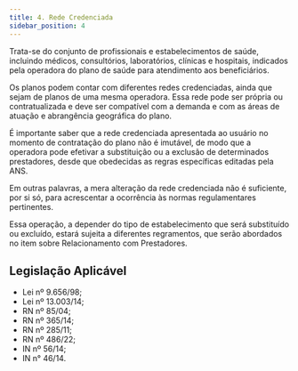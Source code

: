 ```yaml
---
title: 4. Rede Credenciada
sidebar_position: 4
---
```


Trata-se do conjunto de profissionais e estabelecimentos de saúde, incluindo médicos, consultórios,
laboratórios, clínicas e hospitais, indicados pela operadora do plano de saúde para atendimento aos
beneficiários.

Os planos podem contar com diferentes redes credenciadas, ainda que sejam de planos de uma mesma
operadora. Essa rede pode ser própria ou contratualizada e deve ser compatível com a demanda e com as
áreas de atuação e abrangência geográfica do plano.

É importante saber que a rede credenciada apresentada ao usuário no momento de contratação do plano
não é imutável, de modo que a operadora pode efetivar a substituição ou a exclusão de determinados
prestadores, desde que obedecidas as regras específicas editadas pela ANS.

Em outras palavras, a mera alteração da rede credenciada não é suficiente, por si só, para acrescentar a
ocorrência às normas regulamentares pertinentes.

Essa operação, a depender do tipo de estabelecimento que será substituído ou excluído, estará sujeita a
diferentes regramentos, que serão abordados no item sobre Relacionamento com Prestadores.

## Legislação Aplicável

- Lei nº 9.656/98;
- Lei nº 13.003/14;
- RN nº 85/04;
- RN nº 365/14;
- RN nº 285/11;
- RN nº 486/22;
- IN nº 56/14;
- IN n° 46/14.
